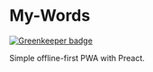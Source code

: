 # My-Words

[![Greenkeeper badge](https://badges.greenkeeper.io/AvraamMavridis/My-Words.svg)](https://greenkeeper.io/)

Simple offline-first PWA with Preact.
